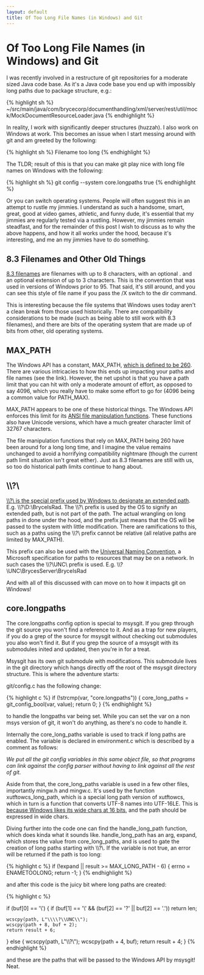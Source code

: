 ```yaml
---
layout: default
title: Of Too Long File Names (in Windows) and Git
---
```


# Of Too Long File Names (in Windows) and Git

I was recently involved in a restructure of git repositories for a moderate sized Java code base. As it's a Java code base you end up with impossibly long paths due to package structure, e.g.:

{% highlight sh %}
~/src/main/java/com/brycecorp/documenthandling/xml/server/rest/util/mock/MockDocumentResourceLoader.java
{% endhighlight %}

In reality, I work with significantly deeper structures (huzzah). I also work on Windows at work. This becomes an issue when I start messing around with git and am greeted by the following:

{% highlight sh %}
Filename too long
{% endhighlight %}

The TLDR; result of this is that you can make git play nice with long file names on Windows with the following:

{% highlight sh %}
git config --system core.longpaths true
{% endhighlight %}

Or you can switch operating systems. People will often suggest this in an attempt to rustle my jimmies. I understand as such a handsome, smart, great, good at video games, athletic, and funny dude, it's essential that my jimmies are regularly tested via a rustling. However, my jimmies remain steadfast, and for the remainder of this post I wish to discuss as to why the above happens, and how it all works under the hood, because it's interesting, and me an my jimmies have to do something.

## 8.3 Filenames and Other Old Things

[8.3 filenames](https://en.wikipedia.org/wiki/8.3_filename) are filenames with up to 8 characters, with an optional . and an optional extension of up to 3 characters. This is the convention that was used in versions of Windows prior to 95. That said, it's still around, and you can see this style of file name if you pass the /X switch to the dir command.

This is interesting because the file systems that Windows uses today aren't a clean break from those used historically. There are compatibility considerations to be made (such as being able to still work with 8.3 filenames), and there are bits of the operating system that are made up of bits from other, old operating systems.

## MAX_PATH

The Windows API has a constant, MAX_PATH, [which is defined to be 260]( https://msdn.microsoft.com/en-us/library/aa365247%28VS.85%29.aspx#maxpath). There are various intricacies to how this ends up impacting your paths and file names (see the link). However, the net upshot is that you have a path limit that you can hit with only a moderate amount of effort, as opposed to say 4096, which you really have to make some effort to go for (4096 being a common value for PATH_MAX).

MAX_PATH appears to be one of these historical things. The Windows API enforces this limit for its [ANSI file manipulation functions](https://msdn.microsoft.com/en-us/library/windows/desktop/aa365239%28v=vs.85%29.aspx). These functions also have Unicode versions, which have a much greater character limit of 32767 characters.

The file manipulation functions that rely on MAX_PATH being 260 have been around for a long long time, and I imagine the value remains unchanged to avoid a horrifying compatibility nightmare (though the current path limit situation isn't great either). Just as 8.3 filenames are still with us, so too do historical path limits continue to hang about.

## \\\\?\\

[\\\\?\\ is the special prefix used by Windows to designate an extended path](https://msdn.microsoft.com/en-nz/library/windows/desktop/aa365247%28v=vs.85%29.aspx#maxpath). E.g. \\\\?\D:\\BryceIsRad. The \\\\?\\ prefix is used by the OS to signify an extended path, but is not part of the path. The actual wrangling on long paths in done under the hood, and the prefix just means that the OS will be passed to the system with little modification. There are ramifications to this, such as a paths using the \\\\?\\ prefix cannot be relative (all relative paths are limited by MAX_PATH).

This prefix can also be used with the [Universal Naming Convention](https://msdn.microsoft.com/en-us/library/gg465305.aspx), a Microsoft specification for paths to resources that may be on a network. In such cases the \\\\?\\UNC\\ prefix is used. E.g. \\\\?\\UNC\\BrycesServer\\BryceIsRad

And with all of this discussed with can move on to how it impacts git on Windows!

## core.longpaths

The core.longpaths config option is special to msysgit. If you grep through the git source you won't find a reference to it. And as a trap for new players, if you do a grep of the source for msysgit without checking out submodules you also won't find it. But if you grep the source of a msysgit with its submodules inited and updated, then you're in for a treat.

Msysgit has its own git submodule with modifications. This submodule lives in the git directory which hangs directly off the root of the msysgit directory structure. This is where the adventure starts:

git/config.c has the following change:

{% highlight c %}
if (!strcmp(var, "core.longpaths")) {
	core_long_paths = git_config_bool(var, value);
	return 0;
}
{% endhighlight %}

to handle the longpaths var being set. While you can set the var on a non msys version of git, it won't do anything, as there's no code to handle it.

Internally the core_long_paths variable is used to track if long paths are enabled. The variable is declared in environment.c which is described by a comment as follows:

*We put all the git config variables in this same object file, so that programs can link against the config parser without having to link against all the rest of git.*

Aside from that, the core_long_paths variable is used in a few other files, importantly mingw.h and mingw.c. It's used by the function xutftowcs_long_path, which is a special long path version of xutftowcs, which in turn is a function that converts UTF-8 names into UTF-16LE. This is [because Windows likes its wide chars at 16 bits](https://msdn.microsoft.com/en-us/library/windows/desktop/aa367308%28v=vs.85%29.aspx), and the path should be expressed in wide chars.

Diving further into the code one can find the handle_long_path function, which does kinda what it sounds like. handle_long_path has an arg, expand, which stores the value from core_long_paths, and is used to gate the creation of long paths starting with \\\\?\\. If the variable is not true, an error will be returned if the path is too long:

{% highlight c %}
if (!expand || result >= MAX_LONG_PATH - 6) {
	errno = ENAMETOOLONG;
	return -1;
}
{% endhighlight %}

and after this code is the juicy bit where long paths are created:

{% highlight c %}

if (buf[0] == '\\') {
	if (buf[1] == '\\' && (buf[2] == '?' || buf[2] == '.'))
		return len;

	wcscpy(path, L"\\\\?\\UNC\\");
	wcscpy(path + 8, buf + 2);
	return result + 6;
} else {
	wcscpy(path, L"\\\\?\\");
	wcscpy(path + 4, buf);
	return result + 4;
}
{% endhighlight %}

and these are the paths that will be passed to the Windows API by msysgit! Neat.

